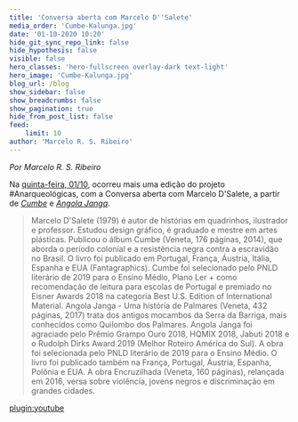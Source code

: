```yaml
---
title: 'Conversa aberta com Marcelo D''Salete'
media_order: 'Cumbe-Kalunga.jpg'
date: '01-10-2020 10:20'
hide_git_sync_repo_link: false
hide_hypothesis: false
visible: false
hero_classes: 'hero-fullscreen overlay-dark text-light'
hero_image: 'Cumbe-Kalunga.jpg'
blog_url: /blog
show_sidebar: false
show_breadcrumbs: false
show_pagination: true
hide_from_post_list: false
feed:
    limit: 10
author: 'Marcelo R. S. Ribeiro'
---
```


*Por Marcelo R. S. Ribeiro*

Na [quinta-feira, 01/10](http://www.arqueologiadosensivel.ufba.br/atividades/2020-2-conversas-anarqueologicas-2), ocorreu mais uma edição do projeto #Anarqueológicas, com a Conversa aberta com Marcelo D'Salete, a partir de [*Cumbe*](https://veneta.com.br/produto/cumbe/) e [*Angola Janga*](https://veneta.com.br/produto/angola-janga/).

> Marcelo D'Salete (1979) é autor de histórias em quadrinhos, ilustrador e professor. Estudou design gráfico, é graduado e mestre em artes plásticas. Publicou o álbum Cumbe (Veneta, 176 páginas, 2014), que aborda o período colonial e a resistência negra contra a escravidão no Brasil. O livro foi publicado em Portugal, França, Áustria, Itália, Espanha e EUA (Fantagraphics). Cumbe foi selecionado pelo PNLD literário de 2019 para o Ensino Médio, Plano Ler + como recomendação de leitura para escolas de Portugal e premiado no Eisner Awards 2018 na categoria Best U.S. Edition of International Material. Angola Janga - Uma história de Palmares (Veneta, 432 páginas, 2017) trata dos antigos mocambos da Serra da Barriga, mais conhecidos como Quilombo dos Palmares. Angola Janga foi agraciado pelo Prêmio Grampo Ouro 2018, HQMIX 2018, Jabuti 2018 e o Rudolph Dirks Award 2019 (Melhor Roteiro América do Sul). A obra foi selecionada pelo PNLD literário de 2019 para o Ensino Médio. O livro foi publicado também na França, Portugal, Áustria, Espanha, Polônia e EUA. A obra Encruzilhada (Veneta, 160 páginas), relançada em 2016, versa sobre violência, jovens negros e discriminação em grandes cidades.

[plugin:youtube](https://www.youtube.com/watch?v=cxrt3Uepr5g)